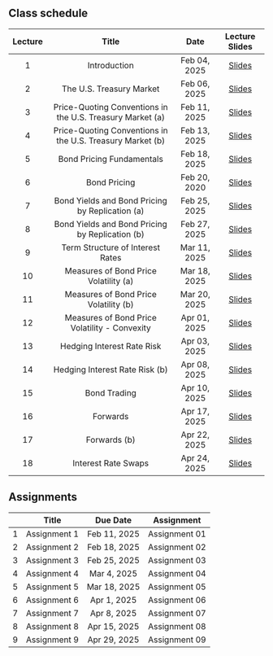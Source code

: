 
## Class schedule

| Lecture | Title                                      | Date          | Lecture Slides                                              |
|:-------:|:------------------------------------------:|:-------------:|:-----------------------------------------------------------:|
| 1       | Introduction                               | Feb 04, 2025   |  [Slides](/assets/lectures/lect01/Lecture_01.html)         |
| 2       | The U.S. Treasury Market                   | Feb 06, 2025   |  [Slides](/assets/lectures/lect02/Lecture_02.html)             |
| 3       | Price-Quoting Conventions in the U.S. Treasury Market (a) | Feb 11, 2025   |  [Slides](/assets/lectures/lect03/Lecture_03.html)             |
| 4       | Price-Quoting Conventions in the U.S. Treasury Market (b) | Feb 13, 2025   |  [Slides](/assets/lectures/lect03/Lecture_03.html)             |
| 5       | Bond Pricing Fundamentals                  | Feb 18, 2025   |  [Slides](/assets/lectures/lect04/Lecture_04.html)             |
| 6       | Bond Pricing                               | Feb 20, 2020   | [Slides](/assets/lectures/lect05/Lecture_05.html)              |
| 7       | Bond Yields and Bond Pricing by Replication (a) | Feb 25, 2025   | [Slides](/assets/lectures/lect06/Lecture_06.html)              |
| 8       | Bond Yields and Bond Pricing by Replication (b) | Feb 27, 2025   | [Slides](/assets/lectures/lect06/Lecture_06.html)              |
| 9       | Term Structure of Interest Rates            | Mar 11, 2025   | [Slides](/assets/lectures/lect07/Lecture_07.html)              |
| 10      | Measures of Bond Price Volatility (a)       | Mar 18, 2025   | [Slides](/assets/lectures/lect08/Lecture_08.html)              |
| 11      | Measures of Bond Price Volatility (b)       | Mar 20, 2025   | [Slides](/assets/lectures/lect08/Lecture_08.html)              |
| 12      | Measures of Bond Price Volatility - Convexity | Apr 01, 2025   | [Slides](/assets/lectures/lect09/Lecture_09.html)              |
| 13      | Hedging Interest Rate Risk                  | Apr 03, 2025   | [Slides](/assets/lectures/lect10/Lecture_10.html)              |
| 14      | Hedging Interest Rate Risk (b)              | Apr 08, 2025   | [Slides](/assets/lectures/lect10/Lecture_10.html)              |
| 15      | Bond Trading                                | Apr 10, 2025   | [Slides](/assets/lectures/lect11/Lecture_11.html)              |
| 16      | Forwards                                    | Apr 17, 2025   | [Slides](/assets/lectures/lect12/Lecture_12.html)              |
| 17      | Forwards (b)                                | Apr 22, 2025   | [Slides](/assets/lectures/lect12/Lecture_12.html)              |
| 18      | Interest Rate Swaps                         | Apr 24, 2025   | [Slides](/assets/lectures/lect13/Lecture_13.html)              |


## Assignments

|         | Title                                      | Due Date          | Assignment                                              |
|:-------:|:------------------------------------------:|:-----------------:|:-------------------------------------------------------:|
| 1       | Assignment 1                               | Feb 11, 2025      | Assignment 01                                           |
| 2       | Assignment 2                               | Feb 18, 2025      | Assignment 02                                           |
| 3       | Assignment 3                               | Feb 25, 2025      | Assignment 03                                           |
| 4       | Assignment 4                               | Mar 4, 2025       | Assignment 04                                           |
| 5       | Assignment 5                               | Mar 18, 2025      | Assignment 05                                           |
| 6       | Assignment 6                               | Apr 1, 2025       | Assignment 06                                           |
| 7       | Assignment 7                               | Apr 8, 2025       | Assignment 07                                           |
| 8       | Assignment 8                               | Apr 15, 2025      | Assignment 08                                           |
| 9       | Assignment 9                               | Apr 29, 2025      | Assignment 09                                          |